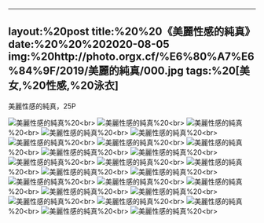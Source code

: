 ﻿---
layout:%20post
title:%20%20《美麗性感的純真》
date:%20%20%202020-08-05
img:%20http://photo.orgx.cf/%E6%80%A7%E6%84%9F/2019/美麗的純真/000.jpg
tags:%20[美女,%20性感,%20泳衣]
---

美麗性感的純真，25P

![美麗性感的純真](http://photo.orgx.cf/%E6%80%A7%E6%84%9F/2019/美麗的純真/001.jpg%20''美麗性感的純真'')%20<br>
![美麗性感的純真](http://photo.orgx.cf/%E6%80%A7%E6%84%9F/2019/美麗的純真/002.jpg%20''美麗性感的純真'')%20<br>
![美麗性感的純真](http://photo.orgx.cf/%E6%80%A7%E6%84%9F/2019/美麗的純真/003.jpg%20''美麗性感的純真'')%20<br>
![美麗性感的純真](http://photo.orgx.cf/%E6%80%A7%E6%84%9F/2019/美麗的純真/004.jpg%20''美麗性感的純真'')%20<br>
![美麗性感的純真](http://photo.orgx.cf/%E6%80%A7%E6%84%9F/2019/美麗的純真/005.jpg%20''美麗性感的純真'')%20<br>
![美麗性感的純真](http://photo.orgx.cf/%E6%80%A7%E6%84%9F/2019/美麗的純真/006.jpg%20''美麗性感的純真'')%20<br>
![美麗性感的純真](http://photo.orgx.cf/%E6%80%A7%E6%84%9F/2019/美麗的純真/007.jpg%20''美麗性感的純真'')%20<br>
![美麗性感的純真](http://photo.orgx.cf/%E6%80%A7%E6%84%9F/2019/美麗的純真/008.jpg%20''美麗性感的純真'')%20<br>
![美麗性感的純真](http://photo.orgx.cf/%E6%80%A7%E6%84%9F/2019/美麗的純真/009.jpg%20''美麗性感的純真'')%20<br>
![美麗性感的純真](http://photo.orgx.cf/%E6%80%A7%E6%84%9F/2019/美麗的純真/010.jpg%20''美麗性感的純真'')%20<br>
![美麗性感的純真](http://photo.orgx.cf/%E6%80%A7%E6%84%9F/2019/美麗的純真/011.jpg%20''美麗性感的純真'')%20<br>
![美麗性感的純真](http://photo.orgx.cf/%E6%80%A7%E6%84%9F/2019/美麗的純真/012.jpg%20''美麗性感的純真'')%20<br>
![美麗性感的純真](http://photo.orgx.cf/%E6%80%A7%E6%84%9F/2019/美麗的純真/013.jpg%20''美麗性感的純真'')%20<br>
![美麗性感的純真](http://photo.orgx.cf/%E6%80%A7%E6%84%9F/2019/美麗的純真/014.jpg%20''美麗性感的純真'')%20<br>
![美麗性感的純真](http://photo.orgx.cf/%E6%80%A7%E6%84%9F/2019/美麗的純真/015.jpg%20''美麗性感的純真'')%20<br>
![美麗性感的純真](http://photo.orgx.cf/%E6%80%A7%E6%84%9F/2019/美麗的純真/016.jpg%20''美麗性感的純真'')%20<br>
![美麗性感的純真](http://photo.orgx.cf/%E6%80%A7%E6%84%9F/2019/美麗的純真/017.jpg%20''美麗性感的純真'')%20<br>
![美麗性感的純真](http://photo.orgx.cf/%E6%80%A7%E6%84%9F/2019/美麗的純真/018.jpg%20''美麗性感的純真'')%20<br>
![美麗性感的純真](http://photo.orgx.cf/%E6%80%A7%E6%84%9F/2019/美麗的純真/019.jpg%20''美麗性感的純真'')%20<br>
![美麗性感的純真](http://photo.orgx.cf/%E6%80%A7%E6%84%9F/2019/美麗的純真/020.jpg%20''美麗性感的純真'')%20<br>
![美麗性感的純真](http://photo.orgx.cf/%E6%80%A7%E6%84%9F/2019/美麗的純真/021.jpg%20''美麗性感的純真'')%20<br>
![美麗性感的純真](http://photo.orgx.cf/%E6%80%A7%E6%84%9F/2019/美麗的純真/022.jpg%20''美麗性感的純真'')%20<br>
![美麗性感的純真](http://photo.orgx.cf/%E6%80%A7%E6%84%9F/2019/美麗的純真/023.jpg%20''美麗性感的純真'')%20<br>
![美麗性感的純真](http://photo.orgx.cf/%E6%80%A7%E6%84%9F/2019/美麗的純真/024.jpg%20''美麗性感的純真'')%20<br>
![美麗性感的純真](http://photo.orgx.cf/%E6%80%A7%E6%84%9F/2019/美麗的純真/025.jpg%20''美麗性感的純真'')%20<br>
